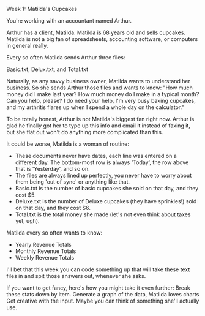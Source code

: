 Week 1: Matilda's Cupcakes

You're working with an accountant named Arthur.

Arthur has a client, Matilda. Matilda is 68 years old and sells cupcakes. Matilda is not a big fan
of spreadsheets, accounting software, or computers in general really.

Every so often Matilda sends Arthur three files:

Basic.txt, Delux.txt, and Total.txt

Naturally, as any savvy business owner, Matilda wants to understand her business. So she sends
Arthur those files and wants to know: "How much money did I make last year? How much money do I make
in a typical month? Can you help, please? I do need your help, I'm very busy baking cupcakes, and my
arthritis flares up when I spend a whole day on the calculator."

To be totally honest, Arthur is not Matilda's biggest fan right now. Arthur is glad he finally got
her to type up this info and email it instead of faxing it, but she flat out won't do anything more
complicated than this.

It could be worse, Matilda is a woman of routine:

- These documents never have dates, each line was entered on a different day. The bottom-most row is
  always 'Today', the row above that is 'Yesterday', and so on.
- The files are always lined up perfectly, you never have to worry about them being 'out of sync' or
  anything like that.
- Basic.txt is the number of basic cupcakes she sold on that day, and they cost \$5.
- Deluxe.txt is the number of Deluxe cupcakes (they have sprinkles!) sold on that day, and they cost
  \$6.
- Total.txt is the total money she made (let's not even think about taxes yet, ugh).

Matilda every so often wants to know:

- Yearly Revenue Totals
- Monthly Revenue Totals
- Weekly Revenue Totals

I'll bet that this week you can code something up that will take these text files in and spit those
answers out, whenever she asks.

If you want to get fancy, here's how you might take it even further: Break these stats down by item.
Generate a graph of the data, Matilda loves charts Get creative with the input. Maybe you can think
of something she'll actually use.
